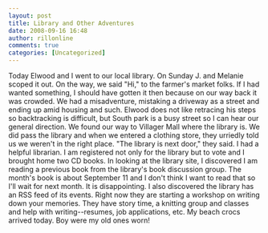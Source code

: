 ```yaml
---
layout: post
title: Library and Other Adventures
date: 2008-09-16 16:48
author: rillonline
comments: true
categories: [Uncategorized]
---
```

Today Elwood and I went to our local library. On Sunday J. and Melanie scoped it out. On the way, we said "Hi," to the farmer's market folks. If I had wanted something, I should have gotten it then because on our way back it was crowded. We had a misadventure, mistaking a driveway as a street and ending up amid housing and such. Elwood does not like retracing his steps so backtracking is difficult, but South park is a busy street so I can hear our general direction. We found our way to Villager Mall where the library is. We did pass the library and when we entered a clothing store, they urriedly told us we weren't in the right place. "The library is next door," they said. I had a helpful librarian. I am registered not only for the library but to vote and I brought home two CD books. In looking at the library site, I discovered I am reading a previous book from the library's book discussion group. The month's book is about September 11 and I don't think I want to read that so I'll wait for next month. It is disappointing. I also discovered the library has an RSS feed of its events. Right now they are starting a workshop on writing down your memories. They have story time, a knitting group and classes and help with writing--resumes, job applications, etc. 
My beach crocs arrived today. Boy were my old ones worn!
